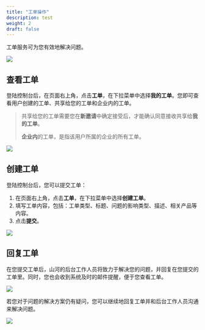 ```yaml
---
title: "工单操作"
description: test
weight: 2
draft: false
---
```




工单服务可为您有效地解决问题。

![](../../_images/my-tickets.png)

## 查看工单

登陆控制台后，在页面右上角，点击**工单**，在下拉菜单中选择**我的工单**。您即可查看用户创建的工单、共享给您的工单和企业内的工单。

> 共享给您的工单需要您在**新邀请**中确定接受后，才能确认同意接收共享给**我的工单**。
>
> **企业内**的工单，是指该用户所属的企业的所有工单。

![](../../_images/checking-tickets.png)

## 创建工单

登陆控制台后，您可以提交工单：

1. 在页面右上角，点击**工单**，在下拉菜单中选择**创建工单**。
2. 填写工单内容，包括：工单类型、标题、问题的影响类型、描述、相关产品等内容。
3. 点击**提交**。

![](../../_images/creating-tickets.png)

## 回复工单

在您提交工单后，山河的后台工作人员将致力于解决您的问题，并回复在您提交的工单里。同时，您也会收到系统及时的邮件提醒，便于您查看工单。

![](../../_images/tickets-email.png)

若您对于问题的解决方案仍有疑问，您可以继续地回复工单并和后台工作人员沟通来解决问题。

![](../../_images/replying-tickets.png)
